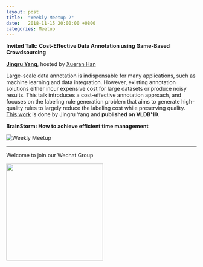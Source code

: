 ```yaml
---
layout: post
title:  "Weekly Meetup 2"
date:   2018-11-15 20:00:00 +0800
categories: Meetup
---
```


**Invited Talk: Cost-Effective Data Annotation using Game-Based Crowdsourcing**

**[Jingru Yang](http://iir.ruc.edu.cn/~yangjr/)**, hosted by [Xueran Han](http://iir.ruc.edu.cn/~hanxr/)

Large-scale data annotation is indispensable for many applications, such as machine learning and data integration. However, existing annotation solutions either incur expensive cost for large datasets or produce noisy results. This talk introduces a cost-effective annotation approach, and focuses on the labeling rule generation problem that aims to generate high-quality rules to largely reduce the labeling cost while preserving quality. [This work](http://www.vldb.org/pvldb/vol12/p57-yang.pdf) is done by Jingru Yang and **published on VLDB'19**.

**BrainStorm: How to achieve efficient time management**

![Weekly Meetup](/meetup/images/poster-2018-11-15.jpg)

<hr/>

Welcome to join our Wechat Group

<img src="/meetup/images/wechat_group.jpg" width="256" height="256" align="center">